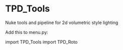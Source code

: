 # TPD_Tools
Nuke tools and pipeline for 2d volumetric style lighting

Add this to menu.py:

import TPD_Tools
import TPD_Roto
